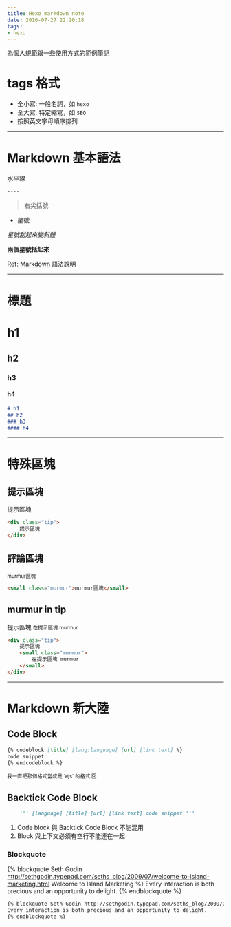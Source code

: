 ```yaml
---
title: Hexo markdown note
date: 2016-07-27 22:20:18
tags:
- hexo
---
```


<div class="tip">
    為個人規範跟一些使用方式的範例筆記
</div>

<!-- more -->

# tags 格式
- 全小寫: 一般名詞，如 `hexo`
- 全大寫: 特定縮寫，如 `SEO`
- 按照英文字母順序排列

----

# Markdown 基本語法

水平線

``` md
----
```

> 右尖括號

* 星號

*星號刮起來變斜體*

**兩個星號括起來**


Ref: [Markdown 語法說明](http://markdown.tw/)

----

# 標題

# h1
## h2
### h3
#### h4

``` md
# h1
## h2
### h3
#### h4
```
----

# 特殊區塊

## 提示區塊

<div class="tip">
   提示區塊
</div>

``` html
<div class="tip">
    提示區塊
</div>
```

## 評論區塊

<small class="murmur">murmur區塊</small>

``` html
<small class="murmur">murmur區塊</small>
```

## murmur in tip

<div class="tip">
    提示區塊
    <small class="murmur">
        在提示區塊 murmur
    </small>
</div>

``` html
<div class="tip">
    提示區塊
    <small class="murmur">
        在提示區塊 murmur
    </small>
</div>
```

----

# Markdown 新大陸

## Code Block

``` md
{% codeblock [title] [lang:language] [url] [link text] %}
code snippet
{% endcodeblock %}
```

<small class="murmur">
    我一直把那個格式當成是 `ejs` 的格式 囧
</small>


## Backtick Code Block

``` md test.md https://hexo.io/docs/tag-plugins.html#Backtick-Code-Block #Backtick-Code-Block
    ''' [language] [title] [url] [link text] code snippet '''

```

<div class="tip">
    <ol>
        <li>Code block 與 Backtick Code Block 不能混用</li>
        <li>Block 與上下文必須有空行不能連在一起</li>
    </ol>
</div>

### Blockquote

{% blockquote Seth Godin http://sethgodin.typepad.com/seths_blog/2009/07/welcome-to-island-marketing.html Welcome to Island Marketing %}
Every interaction is both precious and an opportunity to delight.
{% endblockquote %}

``` md
{% blockquote Seth Godin http://sethgodin.typepad.com/seths_blog/2009/07/welcome-to-island-marketing.html Welcome to Island Marketing %}
Every interaction is both precious and an opportunity to delight.
{% endblockquote %}
```

